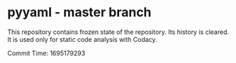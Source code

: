 # pyyaml - master branch

This repository contains frozen state of the repository.
Its history is cleared. It is used only for static code
analysis with Codacy.

Commit Time: 1695179293